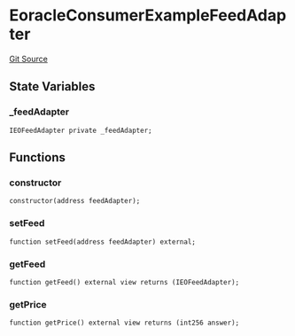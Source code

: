 # EoracleConsumerExampleFeedAdapter

[Git Source](https://github.com/Eoracle/target-contracts/blob/6bb0b8b006e19f44d4eb44f1e9a8043f769d4816/src/examples/EoracleConsumerExampleFeedAdapter.sol)

## State Variables

### \_feedAdapter

```solidity
IEOFeedAdapter private _feedAdapter;
```

## Functions

### constructor

```solidity
constructor(address feedAdapter);
```

### setFeed

```solidity
function setFeed(address feedAdapter) external;
```

### getFeed

```solidity
function getFeed() external view returns (IEOFeedAdapter);
```

### getPrice

```solidity
function getPrice() external view returns (int256 answer);
```
